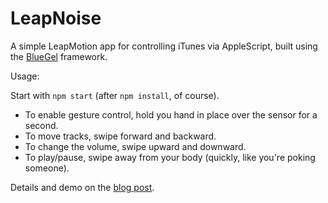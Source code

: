 LeapNoise
=======

A simple LeapMotion app for controlling iTunes via AppleScript, built using the
[BlueGel](http://github.com/arsduo/bluegel.js) framework.

Usage:

Start with `npm start` (after `npm install`, of course). 

* To enable gesture control, hold you hand in place over the sensor for a second. 
* To move tracks, swipe forward and backward.
* To change the volume, swipe upward and downward.
* To play/pause, swipe away from your body (quickly, like you're poking
someone).

Details and demo on the [blog
post](http://alexkoppel.com/blog/2013/07/22/a-leap-into-something-new/).
